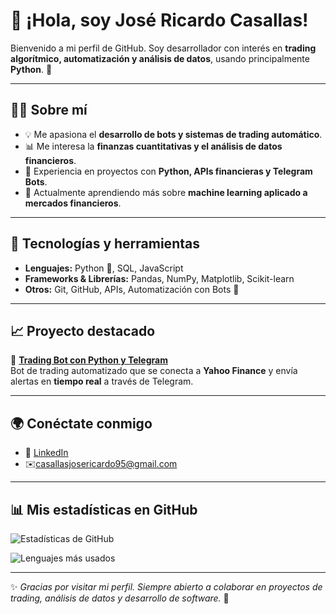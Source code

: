 # 👋 ¡Hola, soy José Ricardo Casallas!  

Bienvenido a mi perfil de GitHub. Soy desarrollador con interés en **trading algorítmico, automatización y análisis de datos**, usando principalmente **Python**. 🚀  

---

## 🧑‍💻 Sobre mí
- 💡 Me apasiona el **desarrollo de bots y sistemas de trading automático**.  
- 📊 Me interesa la **finanzas cuantitativas y el análisis de datos financieros**.  
- 🤖 Experiencia en proyectos con **Python, APIs financieras y Telegram Bots**.  
- 🌱 Actualmente aprendiendo más sobre **machine learning aplicado a mercados financieros**.  

---

## 🔧 Tecnologías y herramientas
- **Lenguajes:** Python 🐍, SQL, JavaScript  
- **Frameworks & Librerías:** Pandas, NumPy, Matplotlib, Scikit-learn  
- **Otros:** Git, GitHub, APIs, Automatización con Bots 🤖  

---

## 📈 Proyecto destacado
🔹 **[Trading Bot con Python y Telegram](https://github.com/JRicardoCasallas/Trading-Bot-con-Python-y-Telegram)**  
Bot de trading automatizado que se conecta a **Yahoo Finance** y envía alertas en **tiempo real** a través de Telegram.  

---

## 🌍 Conéctate conmigo
- 💼 [LinkedIn](https://www.linkedin.com/)
- ✉️casallasjosericardo95@gmail.com 

---

## 📊 Mis estadísticas en GitHub
![Estadísticas de GitHub](https://github-readme-stats.vercel.app/api?username=JRicardoCasallas&show_icons=true&theme=tokyonight)  

![Lenguajes más usados](https://github-readme-stats.vercel.app/api/top-langs/?username=JRicardoCasallas&layout=compact&theme=tokyonight)  

---

✨ *Gracias por visitar mi perfil. Siempre abierto a colaborar en proyectos de trading, análisis de datos y desarrollo de software.* 🚀

